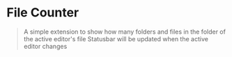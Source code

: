 # File Counter

> A simple extension to show how many folders and files in the folder of the active editor's file
> Statusbar will be updated when the active editor changes